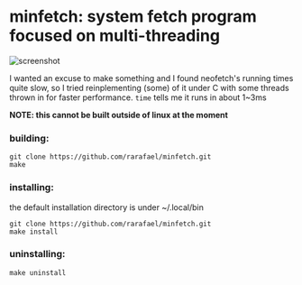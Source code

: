 # minfetch: system fetch program focused on multi-threading

![screenshot](https://github.com/rarafael/minfetch/blob/60e640aed6f6814a5538523d51019317dfd12328/screenshot.png)

I wanted an excuse to make something and I found neofetch's running times
quite slow, so I tried reinplementing (some) of it under C with some threads 
thrown in for faster performance. `time` tells me it runs in about 1~3ms

**NOTE: this cannot be built outside of linux at the moment**

### building:
```
git clone https://github.com/rarafael/minfetch.git
make
```

### installing:
the default installation directory is under ~/.local/bin
```
git clone https://github.com/rarafael/minfetch.git
make install
```

### uninstalling:
```
make uninstall
```
